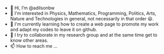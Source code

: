 - 👋 Hi, I’m @adilsonbw
- 👀 I'm interested in Physics, Mathematics, Programming, Politics, Arts, Nature and Technologies in general, not necessarily in that order :smiley:.
- 🌱 I'm currently learning how to create a web page to promote my work and adapt my codes to leave it on github.
- 💞️ I try to collaborate in my research group and at the same time get to know other areas.
- 📫 How to reach me ...

<!---
adilsonbw/adilsonbw is a ✨ special ✨ repository because its `README.md` (this file) appears on your GitHub profile.
You can click the Preview link to take a look at your changes.
--->

